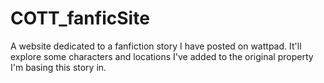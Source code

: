 # COTT_fanficSite
 A website dedicated to a fanfiction story I have posted on wattpad. It'll explore some characters and locations I've added to the original property I'm basing this story in.
